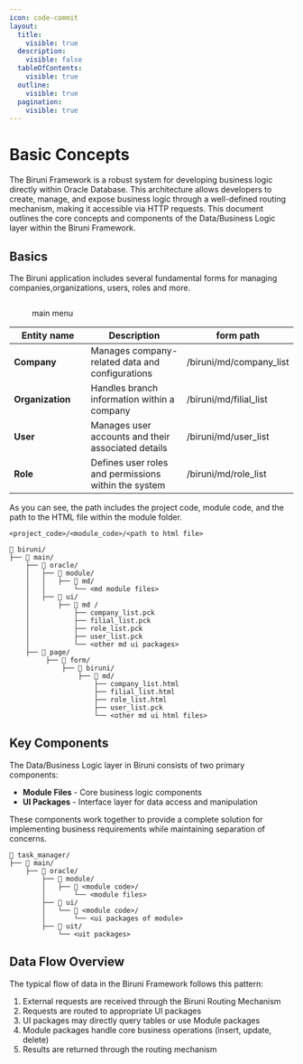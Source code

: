 ```yaml
---
icon: code-commit
layout:
  title:
    visible: true
  description:
    visible: false
  tableOfContents:
    visible: true
  outline:
    visible: true
  pagination:
    visible: true
---
```


# Basic Concepts

The Biruni Framework is a robust system for developing business logic directly within Oracle Database. This architecture allows developers to create, manage, and expose business logic through a well-defined routing mechanism, making it accessible via HTTP requests. This document outlines the core concepts and components of the Data/Business Logic layer within the Biruni Framework.

## Basics

The Biruni application includes several fundamental forms for managing companies,organizations, users, roles and more.

<figure><img src="../.gitbook/assets/data-business-logic/main-forms.png" alt=""><figcaption><p>main menu</p></figcaption></figure>

<table data-full-width="false"><thead><tr><th width="171">Entity name</th><th width="270">Description</th><th>form path</th></tr></thead><tbody><tr><td><strong>Company</strong></td><td>Manages company-related data and configurations</td><td>/biruni/md/company_list</td></tr><tr><td><strong>Organization</strong></td><td>Handles branch information within a company</td><td>/biruni/md/filial_list</td></tr><tr><td><strong>User</strong></td><td>Manages user accounts and their associated details</td><td>/biruni/md/user_list</td></tr><tr><td><strong>Role</strong></td><td>Defines user roles and permissions within the system</td><td>/biruni/md/role_list</td></tr></tbody></table>

As you can see, the path includes the project code, module code, and the path to the HTML file within the module folder.

`<project_code>/<module_code>/<path to html file>`

```
📁 biruni/
├── 📁 main/
    ├── 📁 oracle/
    │   ├── 📁 module/
    │   │   ├── 📁 md/
    │   │       └── <md module files>
    │   ├── 📁 ui/
    │       ├── 📁 md /
    │           ├── company_list.pck
    │           ├── filial_list.pck
    │           ├── role_list.pck
    │           ├── user_list.pck
    │           └── <other md ui packages>
    ├── 📁 page/
         ├── 📁 form/
             ├── 📁 biruni/
                 ├── 📁 md/
                     ├── company_list.html
                     ├── filial_list.html
                     ├── role_list.html
                     ├── user_list.pck
                     └── <other md ui html files>
```

## Key Components

The Data/Business Logic layer in Biruni consists of two primary components:

* **Module Files** - Core business logic components
* **UI Packages** - Interface layer for data access and manipulation

These components work together to provide a complete solution for implementing business requirements while maintaining separation of concerns.

```
📁 task_manager/
├── 📁 main/
    ├── 📁 oracle/
        ├── 📁 module/
        │   ├── 📁 <module code>/
        │       └── <module files>
        ├── 📁 ui/
        │   └── 📁 <module code>/
        │       └── <ui packages of module>
        ├── 📁 uit/
            └── <uit packages>    
```

## Data Flow Overview

The typical flow of data in the Biruni Framework follows this pattern:

1. External requests are received through the Biruni Routing Mechanism
2. Requests are routed to appropriate UI packages
3. UI packages may directly query tables or use Module packages
4. Module packages handle core business operations (insert, update, delete)
5. Results are returned through the routing mechanism
